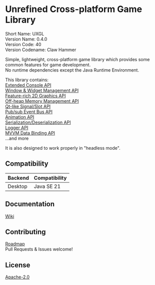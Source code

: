 # Unrefined Cross-platform Game Library
Short Name: UXGL  
Version Name: 0.4.0  
Version Code: 40  
Version Codename: Claw Hammer

Simple, lightweight, cross-platform game library which provides some common features for game development.  
No runtime dependencies except the Java Runtime Environment.

This library contains:  
[Extended Console API](/base/src/main/java/unrefined/io/console)  
[Window & Widget Management API](/base/src/main/java/unrefined/context)  
[Feature-rich 2D Graphics API](/base/src/main/java/unrefined/media/graphics)  
[Off-heap Memory Management API](/base/src/main/java/unrefined/nio)  
[Qt-like Signal/Slot API](/base/src/main/java/unrefined/util/signal)  
[Pub/sub Event Bus API](/base/src/main/java/unrefined/util/event)  
[Animation API](/base/src/main/java/unrefined/util/animation)  
[Serialization/Deserialization API](/base/src/main/java/unrefined/io/Portable.java)  
[Logger API](/base/src/main/java/unrefined/app/Logger.java)  
[MVVM Data Binding API](/base/src/main/java/unrefined/beans)  
...and more

It is also designed to work properly in "headless mode".

## Compatibility
| Backend | Compatibility      |
|---------|--------------------|
| Desktop | Java SE 21         |

## Documentation
[Wiki](https://github.com/Tianscar/uxgl/wiki)

## Contributing
[Roadmap](/TODO)  
Pull Requests & Issues welcome!

## License
[Apache-2.0](/LICENSE)
